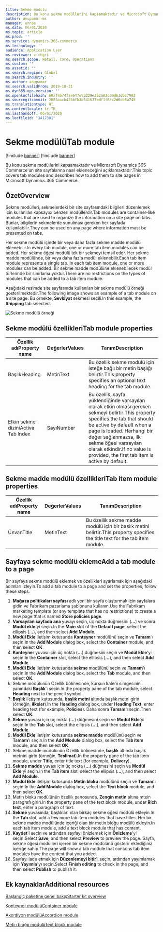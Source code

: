 ```yaml
---
title: Sekme modülü
description: Bu konu sekme modüllerini kapsamaktadır ve Microsoft Dynamics 365 Commerce'un site sayfalarına nasıl ekleneceğini açıklamaktadır.
author: anupamar-ms
manager: annbe
ms.date: 06/01/2020
ms.topic: article
ms.prod: ''
ms.service: dynamics-365-commerce
ms.technology: ''
audience: Application User
ms.reviewer: v-chgri
ms.search.scope: Retail, Core, Operations
ms.custom: ''
ms.assetid: ''
ms.search.region: Global
ms.search.industry: ''
ms.author: anupamar
ms.search.validFrom: 2019-10-31
ms.dyn365.ops.version: ''
ms.openlocfilehash: 60af9b74f7e647e83229e352a03c09d63d0c7902
ms.sourcegitcommit: 2683aacb426bfb3b541637edf1f8ec2d6cb5a745
ms.translationtype: HT
ms.contentlocale: tr-TR
ms.lasthandoff: 06/01/2020
ms.locfileid: "3417381"
---
```

# <a name="tab-module"></a><span data-ttu-id="0c1d0-103">Sekme modülü</span><span class="sxs-lookup"><span data-stu-id="0c1d0-103">Tab module</span></span>

[!include [banner](includes/preview-banner.md)]
[!include [banner](includes/banner.md)]

<span data-ttu-id="0c1d0-104">Bu konu sekme modüllerini kapsamaktadır ve Microsoft Dynamics 365 Commerce'un site sayfalarına nasıl ekleneceğini açıklamaktadır.</span><span class="sxs-lookup"><span data-stu-id="0c1d0-104">This topic covers tab modules and describes how to add them to site pages in Microsoft Dynamics 365 Commerce.</span></span>

## <a name="overview"></a><span data-ttu-id="0c1d0-105">Özet</span><span class="sxs-lookup"><span data-stu-id="0c1d0-105">Overview</span></span>

<span data-ttu-id="0c1d0-106">Sekme modülleri, sekmelerdeki bir site sayfasındaki bilgileri düzenlemek için kullanılan kapsayıcı benzeri modüllerdir.</span><span class="sxs-lookup"><span data-stu-id="0c1d0-106">Tab modules are container-like modules that are used to organize the information on a site page on tabs.</span></span> <span data-ttu-id="0c1d0-107">Bunlar, bilgilerin sekmelerde sunulması gereken her sayfada kullanılabilir.</span><span class="sxs-lookup"><span data-stu-id="0c1d0-107">They can be used on any page where information must be presented on tabs.</span></span>

<span data-ttu-id="0c1d0-108">Her sekme modülü içinde bir veya daha fazla sekme madde modülü eklenebilir.</span><span class="sxs-lookup"><span data-stu-id="0c1d0-108">In every tab module, one or more tab item modules can be added.</span></span> <span data-ttu-id="0c1d0-109">Her sekme öğesi modülü tek bir sekmeyi temsil eder. Her sekme madde modülünde, bir veya daha fazla modül eklenebilir.</span><span class="sxs-lookup"><span data-stu-id="0c1d0-109">Each tab item module represents a single tab. In each tab item module, one or more modules can be added.</span></span> <span data-ttu-id="0c1d0-110">Bir sekme madde modülüne eklenebilecek modül türlerinde bir sınırlama yoktur.</span><span class="sxs-lookup"><span data-stu-id="0c1d0-110">There are no restrictions on the types of modules that can be added to a tab item module.</span></span>

<span data-ttu-id="0c1d0-111">Aşağıdaki resimde site sayfasında kullanılan bir sekme modülü örneği gösterilmektedir.</span><span class="sxs-lookup"><span data-stu-id="0c1d0-111">The following image shows an example of a tab module on a site page.</span></span> <span data-ttu-id="0c1d0-112">Bu örnekte, **Sevkiyat** sekmesi seçili.</span><span class="sxs-lookup"><span data-stu-id="0c1d0-112">In this example, the **Shipping** tab selected.</span></span>

![Sekme modülü örneği](./media/ecommerce-tab.PNG)

## <a name="tab-module-properties"></a><span data-ttu-id="0c1d0-114">Sekme modülü özellikleri</span><span class="sxs-lookup"><span data-stu-id="0c1d0-114">Tab module properties</span></span>

| <span data-ttu-id="0c1d0-115">Özellik adı</span><span class="sxs-lookup"><span data-stu-id="0c1d0-115">Property name</span></span> | <span data-ttu-id="0c1d0-116">Değerler</span><span class="sxs-lookup"><span data-stu-id="0c1d0-116">Values</span></span> | <span data-ttu-id="0c1d0-117">Tanım</span><span class="sxs-lookup"><span data-stu-id="0c1d0-117">Description</span></span> |
|---------------|--------|-------------|
| <span data-ttu-id="0c1d0-118">Başlık</span><span class="sxs-lookup"><span data-stu-id="0c1d0-118">Heading</span></span> | <span data-ttu-id="0c1d0-119">Metin</span><span class="sxs-lookup"><span data-stu-id="0c1d0-119">Text</span></span> | <span data-ttu-id="0c1d0-120">Bu özellik sekme modülü için isteğe bağlı bir metin başlığı belirtir.</span><span class="sxs-lookup"><span data-stu-id="0c1d0-120">This property specifies an optional text heading for the tab module.</span></span> |
| <span data-ttu-id="0c1d0-121">Etkin sekme dizini</span><span class="sxs-lookup"><span data-stu-id="0c1d0-121">Active Tab Index</span></span> | <span data-ttu-id="0c1d0-122">Sayı</span><span class="sxs-lookup"><span data-stu-id="0c1d0-122">Number</span></span> | <span data-ttu-id="0c1d0-123">Bu özellik, sayfa yüklendiğinde varsayılan olarak etkin olması gereken sekmeyi belirtir.</span><span class="sxs-lookup"><span data-stu-id="0c1d0-123">This property specifies the tab that should be active by default when a page is loaded.</span></span> <span data-ttu-id="0c1d0-124">Herhangi bir değer sağlanmazsa, ilk sekme öğesi varsayılan olarak etkindir.</span><span class="sxs-lookup"><span data-stu-id="0c1d0-124">If no value is provided, the first tab item is active by default.</span></span> |

## <a name="tab-item-module-properties"></a><span data-ttu-id="0c1d0-125">Sekme madde modülü özellikleri</span><span class="sxs-lookup"><span data-stu-id="0c1d0-125">Tab item module properties</span></span>

| <span data-ttu-id="0c1d0-126">Özellik adı</span><span class="sxs-lookup"><span data-stu-id="0c1d0-126">Property name</span></span> | <span data-ttu-id="0c1d0-127">Değerler</span><span class="sxs-lookup"><span data-stu-id="0c1d0-127">Values</span></span> | <span data-ttu-id="0c1d0-128">Tanım</span><span class="sxs-lookup"><span data-stu-id="0c1d0-128">Description</span></span> |
|---------------|--------|-------------|
| <span data-ttu-id="0c1d0-129">Ünvan</span><span class="sxs-lookup"><span data-stu-id="0c1d0-129">Title</span></span> | <span data-ttu-id="0c1d0-130">Metin</span><span class="sxs-lookup"><span data-stu-id="0c1d0-130">Text</span></span> | <span data-ttu-id="0c1d0-131">Bu özellik sekme madde modülü için bir başlık metini belirtir.</span><span class="sxs-lookup"><span data-stu-id="0c1d0-131">This property specifies the title text for the tab item module.</span></span> |

## <a name="add-a-tab-module-to-a-page"></a><span data-ttu-id="0c1d0-132">Sayfaya sekme modülü ekleme</span><span class="sxs-lookup"><span data-stu-id="0c1d0-132">Add a tab module to a page</span></span>

<span data-ttu-id="0c1d0-133">Bir sayfaya sekme modülü eklemek ve özellikleri ayarlamak için aşağıdaki adımları izleyin.</span><span class="sxs-lookup"><span data-stu-id="0c1d0-133">To add a tab module to a page and set the properties, follow these steps.</span></span>

1. <span data-ttu-id="0c1d0-134">**Mağaza politikaları sayfası** adlı yeni bir sayfa oluşturmak için sayfalara gidin ve Fabrikam pazarlama şablonunu kullanın.</span><span class="sxs-lookup"><span data-stu-id="0c1d0-134">Use the Fabrikam marketing template (or any template that has no restrictions) to create a new page that is named **Store policies page**.</span></span>
1. <span data-ttu-id="0c1d0-135">**Varsayılan sayfada** **ana** yuvayı seçin, üç nokta düğmesini (**...**) ve sonra **Modül ekle**'yi seçin.</span><span class="sxs-lookup"><span data-stu-id="0c1d0-135">In the **Main** slot of the **Default page**, select the ellipsis (**...**), and then select **Add Module**.</span></span>
1. <span data-ttu-id="0c1d0-136">**Modül Ekle** iletişim kutusunda **Konteyner** modülünü seçin ve **Tamam**'ı seçin.</span><span class="sxs-lookup"><span data-stu-id="0c1d0-136">In the **Add Module** dialog box, select the **Container** module, and then select **OK**.</span></span>
1. <span data-ttu-id="0c1d0-137">**Konteyner** yuvası için üç nokta (**...**) düğmesini seçin ve **Modül Ekle**'yi seçin.</span><span class="sxs-lookup"><span data-stu-id="0c1d0-137">In the **Container** slot, select the ellipsis (**...**), and then select **Add Module**.</span></span>
1. <span data-ttu-id="0c1d0-138">**Modül Ekle** iletişim kutusunda **sekme** modülünü seçin ve **Tamam**'ı seçin.</span><span class="sxs-lookup"><span data-stu-id="0c1d0-138">In the **Add Module** dialog box, select the **Tab** module, and then select **OK**.</span></span>
1. <span data-ttu-id="0c1d0-139">Sekme modülünün Özellik bölmesinde, kurşun kalem simgesinin yanındaki **Başlık**'ı seçin.</span><span class="sxs-lookup"><span data-stu-id="0c1d0-139">In the property pane of the tab module, select **Heading** next to the pencil symbol.</span></span>
1. <span data-ttu-id="0c1d0-140">**Başlık** iletişim kutusunda, **başlık metni** altında başlık metni girin (örneğin, **ilkeler**).</span><span class="sxs-lookup"><span data-stu-id="0c1d0-140">In the **Heading** dialog box, under **Heading Text**, enter heading text (for example, **Policies**).</span></span> <span data-ttu-id="0c1d0-141">Daha sonra **Tamam**'ı seçin.</span><span class="sxs-lookup"><span data-stu-id="0c1d0-141">Then select **OK**.</span></span>
1. <span data-ttu-id="0c1d0-142">**Sekme** yuvası için üç nokta (**...**) düğmesini seçin ve **Modül Ekle**'yi seçin.</span><span class="sxs-lookup"><span data-stu-id="0c1d0-142">In the **Tab** slot, select the ellipsis (**...**), and then select **Add Module**.</span></span>
1. <span data-ttu-id="0c1d0-143">**Modül Ekle** iletişim kutusunda **sekme madde** modülünü seçin ve **Tamam**'ı seçin.</span><span class="sxs-lookup"><span data-stu-id="0c1d0-143">In the **Add Module** dialog box, select the **Tab item** module, and then select **OK**.</span></span>
1. <span data-ttu-id="0c1d0-144">Sekme madde modülünün Özellik bölmesinde, **başlık** altında başlık metnini girin (örneğin, **Teslimat**).</span><span class="sxs-lookup"><span data-stu-id="0c1d0-144">In the property pane of the tab item module, under **Title**, enter title text (for example, **Delivery**).</span></span>
1. <span data-ttu-id="0c1d0-145">**Sekme madde** yuvası için üç nokta (**...**) düğmesini seçin ve **Modül Ekle**'yi seçin.</span><span class="sxs-lookup"><span data-stu-id="0c1d0-145">In the **Tab item** slot, select the ellipsis (**...**), and then select **Add Module**.</span></span>
1. <span data-ttu-id="0c1d0-146">**Modül Ekle** iletişim kutusunda **Metin bloku** modülünü seçin ve **Tamam**'ı seçin.</span><span class="sxs-lookup"><span data-stu-id="0c1d0-146">In the **Add Module** dialog box, select the **Text block** module, and then select **OK**.</span></span>
1. <span data-ttu-id="0c1d0-147">Metin bloku modülünün özellik panosunda, **Zengin metin** altına mtein paragrafı girin.</span><span class="sxs-lookup"><span data-stu-id="0c1d0-147">In the property pane of the text block module, under **Rich text**, enter a paragraph of text.</span></span>
1. <span data-ttu-id="0c1d0-148">**Sekme** yuvasında, başlıkları olan birkaç sekme öğesi modülü ekleyin.</span><span class="sxs-lookup"><span data-stu-id="0c1d0-148">In the **Tab** slot, add a few more tab item modules that have titles.</span></span> <span data-ttu-id="0c1d0-149">Her bir sekme madde modülünde içeriği olan bir metin bloğu modülü ekleyin.</span><span class="sxs-lookup"><span data-stu-id="0c1d0-149">In each tab item module, add a text block module that has content.</span></span>
1. <span data-ttu-id="0c1d0-150">**Kaydet**'i seçin ve ardından sayfayı önizlemek için **Önizleme**'yi seçin.</span><span class="sxs-lookup"><span data-stu-id="0c1d0-150">Select **Save**, and then select **Preview** to preview the page.</span></span> <span data-ttu-id="0c1d0-151">Sayfa, sekme öğesi modülleri içeren bir sekme modülünü gösterir eklediğiniz içeriğe sahip.</span><span class="sxs-lookup"><span data-stu-id="0c1d0-151">The page will show a tab module that contains tab item modules have the content that you added.</span></span>
1. <span data-ttu-id="0c1d0-152">Sayfayı iade etmek için **Düzenlemeyi bitir**'i seçin, ardından yayımlamak için **Yayımla**'yı seçin.</span><span class="sxs-lookup"><span data-stu-id="0c1d0-152">Select **Finish editing** to check in the page, and then select **Publish** to publish it.</span></span>

## <a name="additional-resources"></a><span data-ttu-id="0c1d0-153">Ek kaynaklar</span><span class="sxs-lookup"><span data-stu-id="0c1d0-153">Additional resources</span></span>

[<span data-ttu-id="0c1d0-154">Başlangıç paketine genel bakış</span><span class="sxs-lookup"><span data-stu-id="0c1d0-154">Starter kit overview</span></span>](starter-kit-overview.md)

[<span data-ttu-id="0c1d0-155">Konteyner modülü</span><span class="sxs-lookup"><span data-stu-id="0c1d0-155">Container module</span></span>](add-container-module.md)

[<span data-ttu-id="0c1d0-156">Akordiyon modülü</span><span class="sxs-lookup"><span data-stu-id="0c1d0-156">Accordion module</span></span>](add-accordion.md)

[<span data-ttu-id="0c1d0-157">Metin bloğu modülü</span><span class="sxs-lookup"><span data-stu-id="0c1d0-157">Text block module</span></span>](add-content-rich-block.md)
